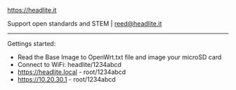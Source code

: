 https://headlite.it

Support open standards and STEM | reed@headlite.it

--------------------------------------------------

Gettings started:
- Read the Base Image to OpenWrt.txt file and image your microSD card
- Connect to WiFi: headlite/1234abcd
- https://headlite.local - root/1234abcd
- https://10.20.30.1 - root/1234abcd
